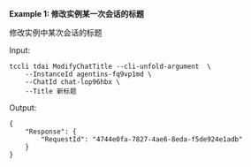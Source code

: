 **Example 1: 修改实例某一次会话的标题**

修改实例中某次会话的标题

Input: 

```
tccli tdai ModifyChatTitle --cli-unfold-argument  \
    --InstanceId agentins-fq9vp1md \
    --ChatId chat-lop96hbx \
    --Title 新标题
```

Output: 
```
{
    "Response": {
        "RequestId": "4744e0fa-7827-4ae6-8eda-f5de924e1adb"
    }
}
```

